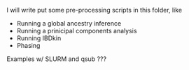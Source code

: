 I will write put some pre-processing scripts in this folder, like
- Running a global ancestry inference
- Running a prinicipal components analysis
- Running IBDkin
- Phasing

Examples w/ SLURM and qsub ???